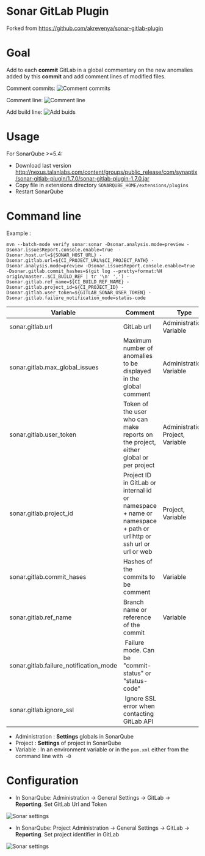 Sonar GitLab Plugin
===================

Forked from https://github.com/akrevenya/sonar-gitlab-plugin

# Goal

Add to each **commit** GitLab in a global commentary on the new anomalies added by this **commit** and add comment lines of modified files.

Comment commits:
![Comment commits](doc/comment_commits.jpg)

Comment line:
![Comment line](doc/comment_line.jpg)

Add build line:
![Add buids](doc/builds.jpg)

# Usage

For SonarQube >=5.4:

- Download last version http://nexus.talanlabs.com/content/groups/public_release/com/synaptix/sonar-gitlab-plugin/1.7.0/sonar-gitlab-plugin-1.7.0.jar
- Copy file in extensions directory `SONARQUBE_HOME/extensions/plugins`
- Restart SonarQube

# Command line

Example :

``` shell
mvn --batch-mode verify sonar:sonar -Dsonar.analysis.mode=preview -Dsonar.issuesReport.console.enable=true  -Dsonar.host.url=${SONAR_HOST_URL} -Dsonar.gitlab.url=${CI_PROJECT_URL%$CI_PROJECT_PATH} -Dsonar.analysis.mode=preview -Dsonar.issuesReport.console.enable=true -Dsonar.gitlab.commit_hashes=$(git log --pretty=format:%H origin/master..$CI_BUILD_REF | tr '\n' ',') -Dsonar.gitlab.ref_name=${CI_BUILD_REF_NAME} -Dsonar.gitlab.project_id=${CI_PROJECT_ID} -Dsonar.gitlab.user_token=${GITLAB_SONAR_USER_TOKEN} -Dsonar.gitlab.failure_notification_mode=status-code 
```

| Variable | Comment | Type |
| -------- | ----------- | ---- |
| sonar.gitlab.url | GitLab url | Administration, Variable |
| sonar.gitlab.max_global_issues | Maximum number of anomalies to be displayed in the global comment |  Administration, Variable |
| sonar.gitlab.user_token | Token of the user who can make reports on the project, either global or per project |  Administration, Project, Variable |
| sonar.gitlab.project_id | Project ID in GitLab or internal id or namespace + name or namespace + path or url http or ssh url or url or web | Project, Variable |
| sonar.gitlab.commit_hases | Hashes of the commits to be comment | Variable |
| sonar.gitlab.ref_name | Branch name or reference of the commit | Variable |
| sonar.gitlab.failure_notification_mode | Failure mode. Can be "commit-status" or "status-code" | 
| sonar.gitlab.ignore_ssl | Ignore SSL error when contacting GitLab API | 

- Administration : **Settings** globals in SonarQube
- Project : **Settings** of project in SonarQube
- Variable : In an environment variable or in the `pom.xml` either from the command line with` -D`

# Configuration

- In SonarQube: Administration -> General Settings -> GitLab -> **Reporting**. Set GitLab Url and Token

![Sonar settings](doc/sonar_settings.jpg)

- In SonarQube: Project Administration -> General Settings -> GitLab -> **Reporting**. Set project identifier in GitLab

![Sonar settings](doc/sonar_project_settings.jpg)
